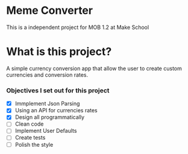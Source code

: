 # Meme Converter

This is a independent project for MOB 1.2 at Make School

# What is this project?

A simple currency conversion app that allow the user to create custom currencies and conversion rates.

### Objectives I set out for this project

- [x] Immplement Json Parsing
- [x] Using an API for currencies rates
- [x] Design all programmatically
- [ ] Clean code
- [ ] Implement User Defaults
- [ ] Create tests
- [ ] Polish the style
